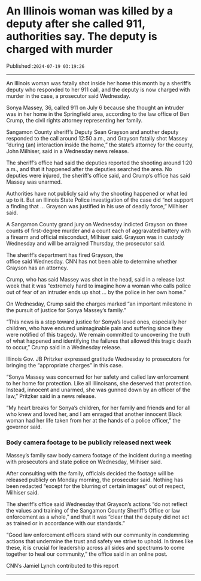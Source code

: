 # An Illinois woman was killed by a deputy after she called 911, authorities say. The deputy is charged with murder

Published :`2024-07-19 03:19:26`

---

An Illinois woman was fatally shot inside her home this month by a sheriff’s deputy who responded to her 911 call, and the deputy is now charged with murder in the case, a prosecutor said Wednesday.

Sonya Massey, 36, called 911 on July 6 because she thought an intruder was in her home in the Springfield area, according to the law office of Ben Crump, the civil rights attorney representing her family.

Sangamon County sheriff’s Deputy Sean Grayson and another deputy responded to the call around 12:50 a.m., and Grayson fatally shot Massey “during (an) interaction inside the home,” the state’s attorney for the county, John Milhiser, said in a Wednesday news release.

The sheriff’s office had said the deputies reported the shooting around 1:20 a.m., and that it happened after the deputies searched the area. No deputies were injured, the sheriff’s office said, and Crump’s office has said Massey was unarmed.

Authorities have not publicly said why the shooting happened or what led up to it. But an Illinois State Police investigation of the case did “not support a finding that … Grayson was justified in his use of deadly force,” Milhiser said.

A Sangamon County grand jury on Wednesday indicted Grayson on three counts of first-degree murder and a count each of aggravated battery with a firearm and official misconduct, Milhiser said. Grayson was in custody Wednesday and will be arraigned Thursday, the prosecutor said.

The sheriff’s department has fired Grayson, the office said Wednesday. CNN has not been able to determine whether Grayson has an attorney.

Crump, who has said Massey was shot in the head, said in a release last week that it was “extremely hard to imagine how a woman who calls police out of fear of an intruder ends up shot … by the police in her own home.”

On Wednesday, Crump said the charges marked “an important milestone in the pursuit of justice for Sonya Massey’s family.”

“This news is a step toward justice for Sonya’s loved ones, especially her children, who have endured unimaginable pain and suffering since they were notified of this tragedy. We remain committed to uncovering the truth of what happened and identifying the failures that allowed this tragic death to occur,” Crump said in a Wednesday release.

Illinois Gov. JB Pritzker expressed gratitude Wednesday to prosecutors for bringing the “appropriate charges” in this case.

“Sonya Massey was concerned for her safety and called law enforcement to her home for protection. Like all Illinoisans, she deserved that protection. Instead, innocent and unarmed, she was gunned down by an officer of the law,” Pritzker said in a news release.

“My heart breaks for Sonya’s children, for her family and friends and for all who knew and loved her, and I am enraged that another innocent Black woman had her life taken from her at the hands of a police officer,” the governor said.

### Body camera footage to be publicly released next week

Massey’s family saw body camera footage of the incident during a meeting with prosecutors and state police on Wednesday, Milhiser said.

After consulting with the family, officials decided the footage will be released publicly on Monday morning, the prosecutor said. Nothing has been redacted “except for the blurring of certain images” out of respect, Milhiser said.

The sheriff’s office said Wednesday that Grayson’s actions “do not reflect the values and training of the Sangamon County Sheriff’s Office or law enforcement as a whole,” and that it was “clear that the deputy did not act as trained or in accordance with our standards.”

“Good law enforcement officers stand with our community in condemning actions that undermine the trust and safety we strive to uphold. In times like these, it is crucial for leadership across all sides and spectrums to come together to heal our community,” the office said in an online post.

CNN’s Jamiel Lynch contributed to this report

---

